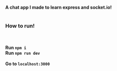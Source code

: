 **A chat app I made to learn express and socket.io!**
<br><br>
### **How to run!**
<br><br>
**Run `npm i`**
<br>
**Run `npm run dev`**
<br><br>
**Go to `localhost:3000`**
